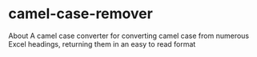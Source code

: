 # camel-case-remover
About
A camel case converter for converting camel case from numerous Excel headings, returning them in an easy to read format